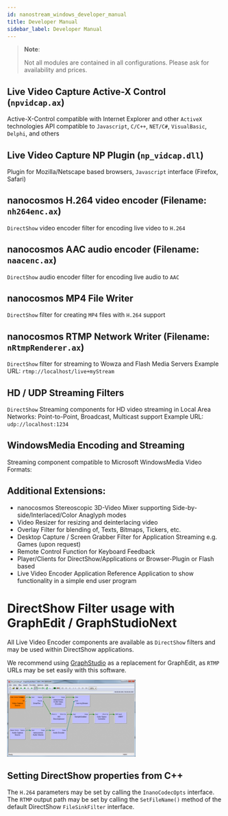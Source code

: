 ```yaml
---
id: nanostream_windows_developer_manual
title: Developer Manual
sidebar_label: Developer Manual
---
```


> **Note**: 
>
> Not all modules are contained in all configurations. Please ask for availability and prices.

## Live Video Capture Active-X Control (`npvidcap.ax`)
Active-X-Control compatible with Internet Explorer and other `ActiveX` technologies
API compatible to `Javascript`, `C/C++`, `NET/C#`, `VisualBasic`, `Delphi`, and others

## Live Video Capture NP Plugin (`np_vidcap.dll`)
Plugin for Mozilla/Netscape based browsers, `Javascript` interface (Firefox, Safari)

## nanocosmos H.264 video encoder (Filename: `nh264enc.ax`)
`DirectShow` video encoder filter for encoding live video to `H.264`

## nanocosmos AAC audio encoder (Filename: `naacenc.ax`)
`DirectShow` audio encoder filter for encoding live audio to `AAC`

## nanocosmos MP4 File Writer
`DirectShow` filter for creating `MP4` files with `H.264` support

## nanocosmos RTMP Network Writer (Filename: `nRtmpRenderer.ax`)
`DirectShow` filter for streaming to Wowza and Flash Media Servers
Example URL: `rtmp://localhost/live+myStream`

## HD / UDP Streaming Filters
`DirectShow` Streaming components for HD video streaming in Local Area Networks:
Point-to-Point, Broadcast, Multicast support
Example URL: `udp://localhost:1234`

## WindowsMedia Encoding and Streaming
Streaming component compatible to Microsoft WindowsMedia Video Formats:

## Additional Extensions:
- nanocosmos Stereoscopic 3D-Video Mixer supporting Side-by-side/Interlaced/Color Anaglyph
modes
- Video Resizer for resizing and deinterlacing video
- Overlay Filter for blending of, Texts, Bitmaps, Tickers, etc.
- Desktop Capture / Screen Grabber Filter for Application Streaming e.g. Games (upon request)
- Remote Control Function for Keyboard Feedback
- Player/Clients for DirectShow/Applications or Browser-Plugin or Flash based
- Live Video Encoder Application
Reference Application to show functionality in a simple end user program

# DirectShow Filter usage with GraphEdit / GraphStudioNext
All Live Video Encoder components are available as `DirectShow` filters and may be used within DirectShow applications.

We recommend using [GraphStudio](https://code.google.com/p/graph-studio-next/ ) as a replacement for GraphEdit, as `RTMP` URLs may be set easily with this software.


![live_encoding_graph](/img/nanostream/windows/windows_developer_manual_graph_studio.png)
## Setting DirectShow properties from C++
The `H.264` parameters may be set by calling the `InanoCodecOpts` interface. The `RTMP` output path may be set by calling the `SetFileName()` method of the default DirectShow `FileSinkFilter` interface.
